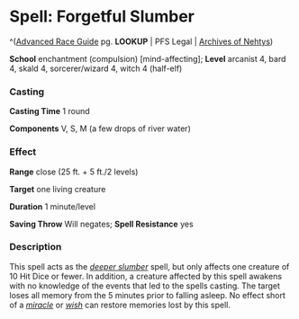 # Spell: Forgetful Slumber

^([Advanced Race Guide][ss-forgetful-slumber] pg. **LOOKUP** | PFS Legal | [Archives of Nehtys][sn-forgetful-slumber])

**School** enchantment (compulsion) [mind-affecting]; **Level** arcanist 4, bard 4, skald 4, sorcerer/wizard 4, witch 4 (half-elf)

### Casting

**Casting Time** 1 round  

**Components** V, S, M (a few drops of river water)

### Effect

**Range** close (25 ft. + 5 ft./2 levels)  

**Target** one living creature  

**Duration** 1 minute/level  

**Saving Throw** Will negates; **Spell Resistance** yes

### Description

This spell acts as the _[deeper slumber]_ spell, but only affects one creature of 10 Hit Dice or fewer. In addition, a creature affected by this spell awakens with no knowledge of the events that led to the spells casting. The target loses all memory from the 5 minutes prior to falling asleep. No effect short of a _[miracle]_ or _[wish]_ can restore memories lost by this spell.

[ss-forgetful-slumber]: http://paizo.com/products/btpy8rv2
[sn-forgetful-slumber]: http://www.archivesofnethys.com/SpellDisplay.aspx?ItemName=Forgetful%20Slumber
[miracle]: http://www.archivesofnethys.com/SpellDisplay.aspx?ItemName=miracle
[deeper slumber]: http://www.archivesofnethys.com/SpellDisplay.aspx?ItemName=deeper%20slumber
[wish]: http://www.archivesofnethys.com/SpellDisplay.aspx?ItemName=wish